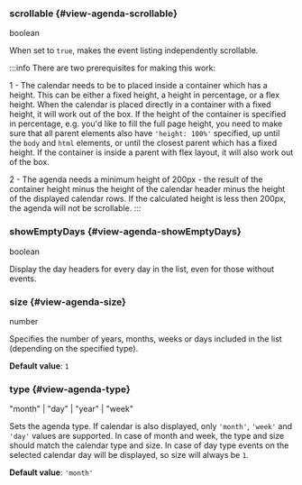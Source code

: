### scrollable {#view-agenda-scrollable}

boolean

When set to `true`, makes the event listing independently scrollable.

:::info
There are two prerequisites for making this work:

1 - The calendar needs to be to placed inside a container which has a height. This can be either a fixed height,
a height in percentage, or a flex height. When the calendar is placed directly in a container with a fixed height,
it will work out of the box. If the height of the container is specified in percentage,
e.g. you&#039;d like to fill the full page height, you need to make sure that all parent elements also have `'height: 100%'` specified,
up until the `body` and `html` elements, or until the closest parent which has a fixed height.
If the container is inside a parent with flex layout, it will also work out of the box.

2 - The agenda needs a minimum height of 200px - the result of the container height
minus the height of the calendar header minus the height of the displayed calendar rows.
If the calculated height is less then 200px, the agenda will not be scrollable.
:::
### showEmptyDays {#view-agenda-showEmptyDays}

boolean

Display the day headers for every day in the list, even for those without events.
### size {#view-agenda-size}

number

Specifies the number of years, months, weeks or days included in the list (depending on the specified type).

**Default value**: `1`
### type {#view-agenda-type}

"month" &#124; "day" &#124; "year" &#124; "week"

Sets the agenda type.
If calendar is also displayed, only `'month'`, `'week'` and `'day'` values are supported.
In case of month and week, the type and size should match the calendar type and size.
In case of day type events on the selected calendar day will be displayed, so size will always be `1`.

**Default value**: `'month'`